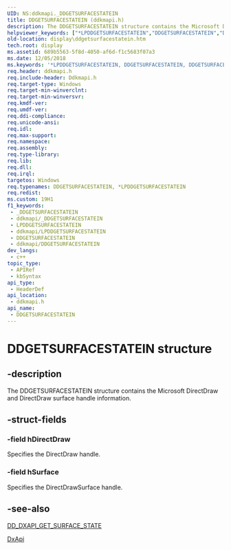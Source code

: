 ```yaml
---
UID: NS:ddkmapi._DDGETSURFACESTATEIN
title: DDGETSURFACESTATEIN (ddkmapi.h)
description: The DDGETSURFACESTATEIN structure contains the Microsoft DirectDraw and DirectDraw surface handle information.
helpviewer_keywords: ["*LPDDGETSURFACESTATEIN","DDGETSURFACESTATEIN","DDGETSURFACESTATEIN structure [Display Devices]","LPDDGETSURFACESTATEIN","LPDDGETSURFACESTATEIN structure pointer [Display Devices]","ddkmapi/DDGETSURFACESTATEIN","ddkmapi/LPDDGETSURFACESTATEIN","ddstrcts_af2430eb-e7b8-4b9a-aa51-e1765608eb0b.xml","display.ddgetsurfacestatein"]
old-location: display\ddgetsurfacestatein.htm
tech.root: display
ms.assetid: 689b5563-5f8d-4050-af6d-f1c5683f07a3
ms.date: 12/05/2018
ms.keywords: '*LPDDGETSURFACESTATEIN, DDGETSURFACESTATEIN, DDGETSURFACESTATEIN structure [Display Devices], LPDDGETSURFACESTATEIN, LPDDGETSURFACESTATEIN structure pointer [Display Devices], ddkmapi/DDGETSURFACESTATEIN, ddkmapi/LPDDGETSURFACESTATEIN, ddstrcts_af2430eb-e7b8-4b9a-aa51-e1765608eb0b.xml, display.ddgetsurfacestatein'
req.header: ddkmapi.h
req.include-header: Ddkmapi.h
req.target-type: Windows
req.target-min-winverclnt: 
req.target-min-winversvr: 
req.kmdf-ver: 
req.umdf-ver: 
req.ddi-compliance: 
req.unicode-ansi: 
req.idl: 
req.max-support: 
req.namespace: 
req.assembly: 
req.type-library: 
req.lib: 
req.dll: 
req.irql: 
targetos: Windows
req.typenames: DDGETSURFACESTATEIN, *LPDDGETSURFACESTATEIN
req.redist: 
ms.custom: 19H1
f1_keywords:
 - _DDGETSURFACESTATEIN
 - ddkmapi/_DDGETSURFACESTATEIN
 - LPDDGETSURFACESTATEIN
 - ddkmapi/LPDDGETSURFACESTATEIN
 - DDGETSURFACESTATEIN
 - ddkmapi/DDGETSURFACESTATEIN
dev_langs:
 - c++
topic_type:
 - APIRef
 - kbSyntax
api_type:
 - HeaderDef
api_location:
 - ddkmapi.h
api_name:
 - DDGETSURFACESTATEIN
---
```


# DDGETSURFACESTATEIN structure


## -description

The DDGETSURFACESTATEIN structure contains the Microsoft DirectDraw and DirectDraw surface handle information.

## -struct-fields

### -field hDirectDraw

Specifies the DirectDraw handle.

### -field hSurface

Specifies the DirectDrawSurface handle.

## -see-also

<a href="/previous-versions/windows/hardware/drivers/ff550673(v=vs.85)">DD_DXAPI_GET_SURFACE_STATE</a>



<a href="/previous-versions/windows/drivers/display/nf-dxapi-dxapi">DxApi</a>